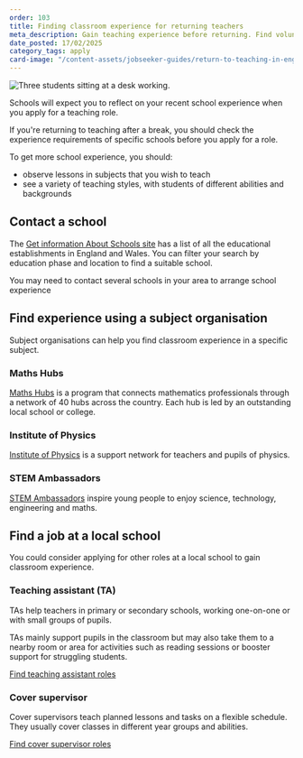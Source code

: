 ```yaml
---
order: 103
title: Finding classroom experience for returning teachers
meta_description: Gain teaching experience before returning. Find volunteering opportunities, learn what schools look for, and teach different subjects.
date_posted: 17/02/2025
category_tags: apply
card-image: "/content-assets/jobseeker-guides/return-to-teaching-in-england/find-classroom-experience.jpg"
---
```


![Three students sitting at a desk working.](/content-assets/jobseeker-guides/return-to-teaching-in-england/find-classroom-experience.jpg)

Schools will expect you to reflect on your recent school experience when you apply for a teaching role.

If you're returning to teaching after a break, you should check the experience requirements of specific schools before you apply for a role.

To get more school experience, you should:

* observe lessons in subjects that you wish to teach
* see a variety of teaching styles, with students of different abilities and backgrounds

## Contact a school

The [Get information About Schools site](https://get-information-schools.service.gov.uk/?) has a list of all the educational establishments in England and Wales. You can filter your search by education phase and location to find a suitable school.

You may need to contact several schools in your area to arrange school experience

## Find experience using a subject organisation

Subject organisations can help you find classroom experience in a specific subject.

### Maths Hubs

[Maths Hubs](https://www.ncetm.org.uk/maths-hubs/?) is a program that connects mathematics professionals through a network of 40 hubs across the country. Each hub is led by an outstanding local school or college.

### Institute of Physics

[Institute of Physics](https://www.iop.org/) is a support network for teachers and pupils of physics.

### STEM Ambassadors

[STEM Ambassadors](https://www.stem.org.uk/stem-ambassadors) inspire young people to enjoy science, technology, engineering and maths.

## Find a job at a local school

You could consider applying for other roles at a local school to gain classroom experience.

### Teaching assistant (TA)

TAs help teachers in primary or secondary schools, working one-on-one or with small groups of pupils. 

TAs mainly support pupils in the classroom but may also take them to a nearby room or area for activities such as reading sessions or booster support for struggling students.

[Find teaching assistant roles](/jobs?support_job_roles%5B%5D=teaching_assistant)

### Cover supervisor

Cover supervisors teach planned lessons and tasks on a flexible schedule. They usually cover classes in different year groups and abilities. 

[Find cover supervisor roles](/jobs?&support_job_roles%5B%5D=education_support)
